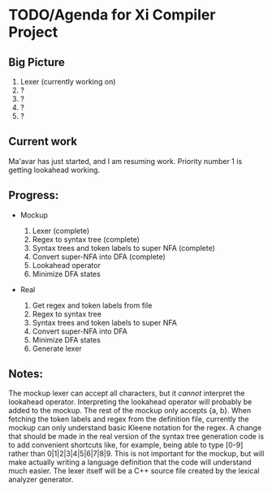 TODO/Agenda for Xi Compiler Project
===================================

## Big Picture

1. Lexer (currently working on)
2. ?
3. ?
4. ?
5. ?

## Current work

Ma'avar has just started, and I am resuming work. Priority number 1 is getting lookahead working.

Progress:
--------

* Mockup
  1. Lexer (complete)
  2. Regex to syntax tree (complete)
  3. Syntax trees and token labels to super NFA (complete)
  4. Convert super-NFA into DFA (complete)
  5. Lookahead operator
  6. Minimize DFA states

* Real
  1. Get regex and token labels from file
  2. Regex to syntax tree
  3. Syntax trees and token labels to super NFA
  4. Convert super-NFA into DFA
  5. Minimize DFA states
  6. Generate lexer

Notes:
------

The mockup lexer can accept all characters, but it _cannot_ interpret the lookahead operator. Interpreting the lookahead
operator will probably be added to the mockup. The rest of the mockup only accepts {a, b}. When fetching the token
labels and regex from the definition file, currently the mockup can only understand basic Kleene notation for the regex.
A change that should be made in the real version of the syntax tree generation code is to add convenient shortcuts like,
for example, being able to type [0-9] rather than 0|1|2|3|4|5|6|7|8|9. This is not important for the mockup, but will
make actually writing a language definition that the code will understand much easier. The lexer itself will be a C++
source file created by the lexical analyzer generator.

